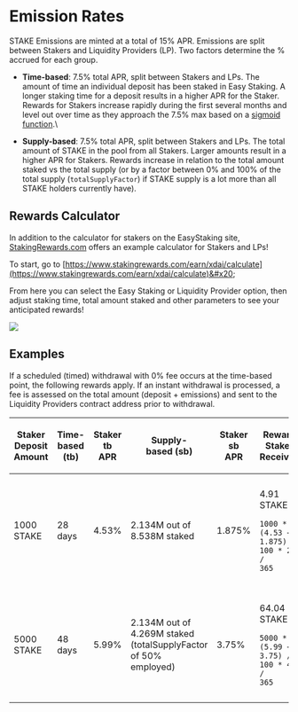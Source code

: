 # Emission Rates

STAKE Emissions are minted at a total of 15% APR. Emissions are split between Stakers and Liquidity Providers (LP). Two factors determine the % accrued for each group.

* **Time-based**: 7.5% total APR, split between Stakers and LPs. The amount of time an individual deposit has been staked in Easy Staking. A longer staking time for a deposit results in a higher APR for the Staker. Rewards for Stakers increase rapidly during the first several months and level out over time as they approach the 7.5% max based on a [sigmoid function](https://www.desmos.com/calculator/2xtimbnzqw).\

* **Supply-based**: 7.5% total APR, split between Stakers and LPs. The total amount of STAKE in the pool from all Stakers. Larger amounts result in a higher APR for Stakers. Rewards increase in relation to the total amount staked vs the total supply (or by a factor between 0% and 100% of the total supply (`totalSupplyFactor`) if STAKE supply is a lot more than all STAKE holders currently have).

## Rewards Calculator

In addition to the calculator for stakers on the EasyStaking site, [StakingRewards.com](https://www.stakingrewards.com) offers an example calculator for Stakers and LPs!&#x20;

To start, go to [https://www.stakingrewards.com/earn/xdai/calculate](https://www.stakingrewards.com/earn/xdai/calculate)&#x20;

From here you can select the Easy Staking or Liquidity Provider option, then adjust staking time, total amount staked and other parameters to see your anticipated rewards!

![](../../.gitbook/assets/staking-rewards.jpg)

## Examples

If a scheduled (timed) withdrawal with 0% fee occurs at the time-based point, the following rewards apply. If an instant withdrawal is processed, a fee is assessed on the total amount (deposit + emissions) and sent to the Liquidity Providers contract address prior to withdrawal.

| Staker Deposit Amount | Time-based (tb) | <p>Staker<br>tb <br>APR</p> | <p>Supply-<br>based (sb)</p>                                    | <p>Staker<br>sb <br>APR</p> | Reward Staker Receives                                                             | Reward LPs Receive                                                                      |
| --------------------- | --------------- | --------------------------- | --------------------------------------------------------------- | --------------------------- | ---------------------------------------------------------------------------------- | --------------------------------------------------------------------------------------- |
| 1000 STAKE            | 28 days         | 4.53%                       | 2.134M out of 8.538M staked                                     | 1.875%                      | <p>4.91 STAKE <br></p><p><code>1000 * (4.53 + 1.875) / 100 * 28 / 365</code></p>   | <p>6.59 STAKE<br></p><p><code>1000 * (15-(4.53 + 1.875)) / 100 * 28 / 365</code></p>    |
| 5000 STAKE            | 48 days         | 5.99%                       | 2.134M out of 4.269M staked (totalSupplyFactor of 50% employed) | 3.75%                       | <p>64.04 STAKE</p><p></p><p><code>5000 * (5.99 + 3.75) / 100 * 48 / 365</code></p> | <p>34.58 STAKE</p><p></p><p><code>5000 * (15-(5.99 + 3.75)) / 100 * 48 / 365</code></p> |
